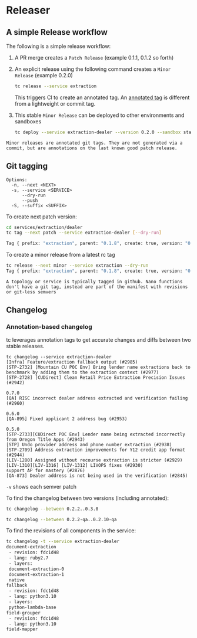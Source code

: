 # Releaser

<!-- toc -->

## A simple Release workflow

The following is a simple release workflow:

1. A PR merge creates a `Patch Release` (example 0.1.1, 0.1.2 so forth)
2. An explicit release using the following command creates a `Minor Release` (example 0.2.0)

   ```sh
   tc release --service extraction
   ```
   This triggers CI to create an annotated tag. An [annotated tag](https://git-scm.com/book/en/v2/Git-Basics-Tagging) is different from a lightweight or commit tag.

3. This stable `Minor Release` can be deployed to other environments and sandboxes

   ```sh
   tc deploy --service extraction-dealer --version 0.2.0 --sandbox stable --env qa
   ```

```admonish info
Minor releases are annotated git tags. They are not generated via a commit, but are annotations on the last known good patch release.
```

## Git tagging

```
Options:
  -n, --next <NEXT>
  -s, --service <SERVICE>
      --dry-run
      --push
  -S, --suffix <SUFFIX>
```

To create next patch version:

```sh
cd services/extraction/dealer
tc tag --next patch --service extraction-dealer [--dry-run]

Tag { prefix: "extraction", parent: "0.1.8", create: true, version: "0.1.9" }
```

To create a minor release from a latest rc tag

```sh
tc release --next minor --service extraction --dry-run
Tag { prefix: "extraction", parent: "0.1.8", create: true, version: "0.2.0" }
```


```admonish info
A topology or service is typically tagged in github. Nano functions don't have a git tag, instead are part of the manifest with revisions or git-less semvers
```

## Changelog

### Annotation-based changelog

tc leverages annotation tags to get accurate changes and diffs between two stable releases.

```
tc changelog --service extraction-dealer
[Infra] Feature/extraction fallback output (#2985)
[STP-2732] [Mountain CU POC Env] Bring lender name extractions back to benchmark by adding them to the extraction context (#2977)
[STP-2728] [CUDirect] Clean Retail Price Extraction Precision Issues (#2942)

0.7.0
[QA] RISC incorrect dealer address extracted and verification failing (#2960)

0.6.0
[QA-895] Fixed applicant 2 address bug (#2953)

0.5.0
[STP-2733][CUDirect POC Env] Lender name being extracted incorrectly from Oregon Title Apps (#2943)
[STP] Undo provider address and phone number extraction (#2938)
[STP-2709] Address extraction improvements for Y12 credit app format (#2944)
[LIV-1280] Assigned without recourse extraction is stricter (#2929)
[LIV-1310][LIV-1316] [LIV-1312] LIVOPS fixes (#2930)
support AP for mastery (#2876)
[QA-873] Dealer address is not being used in the verification (#2845)
```
`-v` shows each semver patch


To find the changelog between two versions (including annotated):

```sh
tc changelog --between 0.2.2..0.3.0

tc changelog --between 0.2.2-qa..0.2.10-qa
```

To find the revisions of all components in the service:

```sh
tc changelog -t --service extraction-dealer
document-extraction
 - revision: fdc1d48
 - lang: ruby2.7
 - layers:
 document-extraction-0
 document-extraction-1
 native
fallback
 - revision: fdc1d48
 - lang: python3.10
 - layers:
 python-lambda-base
field-grouper
 - revision: fdc1d48
 - lang: python3.10
field-mapper
```
